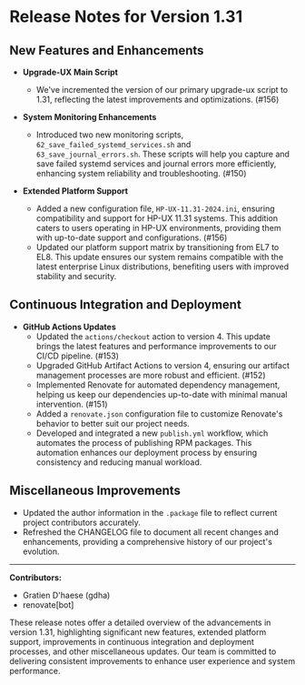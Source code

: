 # Release Notes for Version 1.31

## New Features and Enhancements

- **Upgrade-UX Main Script**
  - We've incremented the version of our primary upgrade-ux script to 1.31, reflecting the latest improvements and optimizations. (#156)

- **System Monitoring Enhancements**
  - Introduced two new monitoring scripts, `62_save_failed_systemd_services.sh` and `63_save_journal_errors.sh`. These scripts will help you capture and save failed systemd services and journal errors more efficiently, enhancing system reliability and troubleshooting. (#150)

- **Extended Platform Support**
  - Added a new configuration file, `HP-UX-11.31-2024.ini`, ensuring compatibility and support for HP-UX 11.31 systems. This addition caters to users operating in HP-UX environments, providing them with up-to-date support and configurations. (#156)
  - Updated our platform support matrix by transitioning from EL7 to EL8. This update ensures our system remains compatible with the latest enterprise Linux distributions, benefiting users with improved stability and security.

## Continuous Integration and Deployment

- **GitHub Actions Updates**
  - Updated the `actions/checkout` action to version 4. This update brings the latest features and performance improvements to our CI/CD pipeline. (#153)
  - Upgraded GitHub Artifact Actions to version 4, ensuring our artifact management processes are more robust and efficient. (#152)
  - Implemented Renovate for automated dependency management, helping us keep our dependencies up-to-date with minimal manual intervention. (#151)
  - Added a `renovate.json` configuration file to customize Renovate's behavior to better suit our project needs.
  - Developed and integrated a new `publish.yml` workflow, which automates the process of publishing RPM packages. This automation enhances our deployment process by ensuring consistency and reducing manual workload.

## Miscellaneous Improvements

- Updated the author information in the `.package` file to reflect current project contributors accurately.
- Refreshed the CHANGELOG file to document all recent changes and enhancements, providing a comprehensive history of our project's evolution.

---

**Contributors:**
- Gratien D'haese (gdha)
- renovate[bot]

These release notes offer a detailed overview of the advancements in version 1.31, highlighting significant new features, extended platform support, improvements in continuous integration and deployment processes, and other miscellaneous updates. Our team is committed to delivering consistent improvements to enhance user experience and system performance.
